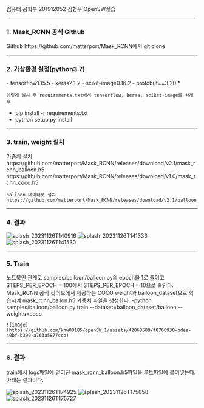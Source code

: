 
컴퓨터 공학부 201912052 김형우 OpenSW실습
<hr>

<h3>1. Mask_RCNN 공식 Github</h3>
Github https://github.com/matterport/Mask_RCNN에서 git clone

<hr>

<h3>2. 가상환경 설정(python3.7)</h3>
    - tensorflow1.15.5
    - keras2.1.2
    - scikit-image0.16.2
    - protobuf==3.20.*

    이렇게 설치 후 requirements.txt에서 tensorflow, keras, sciket-image를 삭제 후
   - pip install -r requirements.txt
   - python setup.py install

   <hr>


<h3>3. train, weight 설치</h3>
    가중치 설치
    https://github.com/matterport/Mask_RCNN/releases/download/v2.1/mask_rcnn_balloon.h5
    https://github.com/matterport/Mask_RCNN/releases/download/v1.0/mask_rcnn_coco.h5
    
    balloon 데이터셋 설치 https://github.com/matterport/Mask_RCNN/releases/download/v2.1/balloon_dataset.zip 

<hr>

<h3>4. 결과</h3>

![splash_20231126T140916](https://github.com/khw00185/openSW_1/assets/42068509/066b0899-4e75-41e6-8ca4-82cba7ce59d7)
![splash_20231126T141333](https://github.com/khw00185/openSW_1/assets/42068509/530e97d2-4294-42a7-80ca-9031f0c9c8aa)
![splash_20231126T141530](https://github.com/khw00185/openSW_1/assets/42068509/f7069fac-f942-4c23-be49-5889684e987c)
    

<hr>

<h3>5. Train</h3>
    노트북인 관계로 samples/balloon/balloon.py의 epoch을 1로 줄이고 STEPS_PER_EPOCH = 100에서 STEPS_PER_EPOCH = 10으로 줄인다.
    Mask_RCNN 공식 깃허브에서 제공하는 COCO weight과 balloon_dataset으로 학습시켜 mask_rcnn_ballon.h5 가중치 파일을 생성한다.
        -python samples/balloon/balloon.py train --dataset=balloon_dataset/balloon --weights=coco

    ![image](https://github.com/khw00185/openSW_1/assets/42068509/f0760930-bdea-40bf-b399-a763a5877ccb)

<hr>

<h3>6. 결과</h3>
    train해서 logs파일에 얻어진 mask_rcnn_balloon.h5파일을 루트파일에 붙여넣는다.
    아래는 결과이다.

![splash_20231126T174925](https://github.com/khw00185/openSW_1/assets/42068509/a660e07a-82d3-4c79-b5d4-81816f06b1b1)
![splash_20231126T175058](https://github.com/khw00185/openSW_1/assets/42068509/dd00791f-18ee-4858-ad83-a7171182ebba)
![splash_20231126T175727](https://github.com/khw00185/openSW_1/assets/42068509/2e875f99-b3c7-48e3-b21e-165cdde50408)

